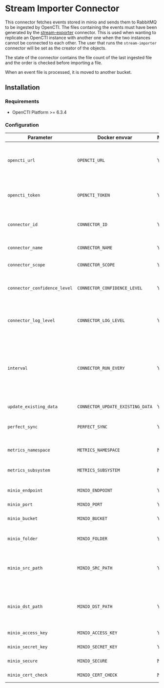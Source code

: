 # Stream Importer Connector

This connector fetches events stored in minio and sends them to RabbitMQ to be ingested by OpenCTI. The files containing the events must have been generated by the [stream-exporter](../../stream/stream-exporter/) connector. This is used when wanting to replicate an OpenCTI instance with another one when the two instances cannot be connected to each other. The user that runs the `stream-importer` connector will be set as the creator of the objects.

The state of the connector contains the file count of the last ingested file and the order is checked before importing a file.

When an event file is processed, it is moved to another bucket.

## Installation

### Requirements

- OpenCTI Platform >= 6.3.4

### Configuration

| Parameter                    | Docker envvar                    | Mandatory | Description                                                                                                                                                                   |
|------------------------------|----------------------------------|-----------|-------------------------------------------------------------------------------------------------------------------------------------------------------------------------------|
| `opencti_url`                | `OPENCTI_URL`                    | Yes       | The URL of the OpenCTI platform. Note that final `/` should be avoided. Example value: `http://opencti:8080`                                                                  |
| `opencti_token`              | `OPENCTI_TOKEN`                  | Yes       | The default admin token configured in the OpenCTI platform parameters file.                                                                                                   |
| `connector_id`               | `CONNECTOR_ID`                   | Yes       | A valid arbitrary `UUIDv4` that must be unique for this connector.                                                                                                            |
| `connector_name`             | `CONNECTOR_NAME`                 | Yes       | A connector name to be shown in OpenCTI.                                                                                                                                      |
| `connector_scope`            | `CONNECTOR_SCOPE`                | Yes       | Supported scope. E. g., `text/html`.                                                                                                                                          |
| `connector_confidence_level` | `CONNECTOR_CONFIDENCE_LEVEL`     | Yes       | The default confidence level for created sightings (a number between 1 and 4).                                                                                                |
| `connector_log_level`        | `CONNECTOR_LOG_LEVEL`            | Yes       | The log level for this connector, could be `debug`, `info`, `warn` or `error` (less verbose).                                                                                 |
| `interval`                   | `CONNECTOR_RUN_EVERY`            | Yes       | The time unit is represented by a single character at the end of the string: d for days, h for hours, m for minutes, and s for seconds. e.g., 30s is 30 seconds. 1d is 1 day. |
| `update_existing_data`       | `CONNECTOR_UPDATE_EXISTING_DATA` | Yes       | Whether to update known existing data.                                                                                                                                        |
| `perfect_sync`               | `PERFECT_SYNC`                   | Yes       | If set, events received can overwrite data, default `false`.                                                                                                                  |
| `metrics_namespace`          | `METRICS_NAMESPACE`              | No        | Namespace for the metrics, default is empty.                                                                                                                                  |
| `metrics_subsystem`          | `METRICS_SUBSYSTEM`              | No        | Subsystem for the metrics, default is empty.                                                                                                                                  |
| `minio_endpoint`             | `MINIO_ENDPOINT`                 | Yes       | The minio endpoint to read the messages from.                                                                                                                                 |
| `minio_port`                 | `MINIO_PORT`                     | Yes       | The minio port.                                                                                                                                                               |
| `minio_bucket`               | `MINIO_BUCKET`                   | Yes       | The minio bucket to read the messages from.                                                                                                                                   |
| `minio_folder`               | `MINIO_FOLDER`                   | Yes       | The minio folder containing the files to import.                                                                                                                              |
| `minio_src_path`             | `MINIO_SRC_PATH`                 | Yes       | The minio bucket and path to read the messages from. The first part before the slash is the bucket name.                                                                          |
| `minio_dst_path`             | `MINIO_DST_PATH`                 | Yes       | The minio bucket and path to store the processed files. The first part before the slash is the bucket name.                                                                       |
| `minio_access_key`           | `MINIO_ACCESS_KEY`               | Yes       | The minio access key.                                                                                                                                                         |
| `minio_secret_key`           | `MINIO_SECRET_KEY`               | Yes       | The minio secret key.                                                                                                                                                         |
| `minio_secure`               | `MINIO_SECURE`                   | No        | Whether to use SSL of not, default False.                                                                                                                                     |
| `minio_cert_check`           | `MINIO_CERT_CHECK`               | No        | Whether to check certificate.                                                                                                                                                 |
